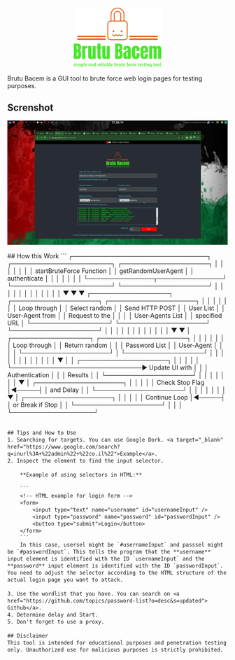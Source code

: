 <p align="center">
  <img src="https://github.com/hangga/Brutu-Bacem/blob/main/brutu-bacem-high-resolution-logo-transparent.png?raw=true" width="200px"/>
</p>

Brutu Bacem is a GUI tool to brute force web login pages for testing purposes.

## Screnshot

<p align="center">
   <img width="700px" src="https://github.com/hangga/Brutu-Bacem/blob/main/brutu-baem-web-blur.png?raw=true"/>
</p>
## How this Work
```
┌───────────────────────────────┐     ┌───────────────────────┐     ┌────────────────────┐
│                               │     │                       │     │                    │
│   startBruteForce Function    │     │   getRandomUserAgent  │     │   authenticate    │
│                               │     │                       │     │                    │
└───────────────┬───────────────┘     └───────────────────────┘     └────────────────────┘
                │                               │                               │
                │                               │                               │
                │                               │                               │
                │                               │                               │
                ▼                               ▼                               ▼
       ┌──────────────────┐          ┌────────────────────┐          ┌────────────────────┐
       │                  │          │                    │          │                    │
       │   Loop through   │          │   Select random    │          │   Send HTTP POST   │
       │   User List      │          │   User-Agent from   │          │   Request to the   │
       │                  │          │   User-Agents List  │          │   specified URL    │
       └──────────────────┘          └────────────────────┘          └────────────────────┘
                │                               │                               │
                │                               │                               │
                │                               │                               │
                │                               │                               │
                ▼                               ▼                               │
       ┌──────────────────┐          ┌────────────────────┐                   │
       │                  │          │                    │                   │
       │ Loop through     │          │   Return random    │                   │
       │ Password List    │          │   User-Agent       │                   │
       │                  │          └────────────────────┘                   │
       └──────────────────┘                              │                   │
                │                                        │                   │
                │                                        │                   │
                │                                        │                   │
                │                                        ▼                   │
                │                               ┌────────────────────┐      │
                │                               │                    │      │
                └──────────────────────────────▶   Update UI with   │      │
                                                │   Authentication   │      │
                                                │   Results          │      │
                                                └────────────────────┘      │
                                                         │                   │
                                                         │                   │
                                                         │                   │
                                                         ▼                   │
                                                ┌────────────────────┐      │
                                                │                    │      │
                                                │   Check Stop Flag  │◀─────┤
                                                │   and Delay        │      │
                                                └────────────────────┘      │
                                                         │                   │
                                                         │                   │
                                                         │                   │
                                                         ▼                   │
                                                ┌────────────────────┐      │
                                                │                    │      │
                                                │   Continue Loop    │◀─────┤
                                                │   or Break if Stop │      │
                                                └────────────────────┘      │
                                                         │                   │
                                                         └───────────────────┘

```

## Tips and How to Use
1. Searching for targets. You can use Google Dork. <a target="_blank" href="https://www.google.com/search?q=inurl%3A+%22admin%22+%22co.il%22">Example</a>.
2. Inspect the element to find the input selector.
 
    **Example of using selectors in HTML:**
  
    ```
    <!-- HTML example for login form -->
    <form>
        <input type="text" name="username" id="usernameInput" />
        <input type="password" name="password" id="passwordInput" />
        <button type="submit">Login</button>
    </form>
    ```
    In this case, usersel might be `#usernameInput` and passsel might be `#passwordInput`. This tells the program that the **username** input element is identified with the ID `usernameInput` and the **password** input element is identified with the ID `passwordInput`. You need to adjust the selector according to the HTML structure of the actual login page you want to attack.

3. Use the wordlist that you have. You can search on <a href="https://github.com/topics/password-list?o=desc&s=updated"> Github</a>.
4. Determine delay and Start.
5. Don't forget to use a proxy.

## Disclaimer
This tool is intended for educational purposes and penetration testing only. Unauthorized use for malicious purposes is strictly prohibited.
